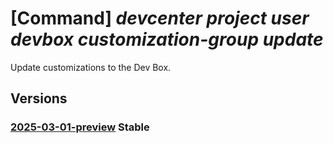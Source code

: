 # [Command] _devcenter project user devbox customization-group update_

Update customizations to the Dev Box.

## Versions

### [2025-03-01-preview](/Resources/data-plane/microsoft.devcenter/L3Byb2plY3RzL3t9L3VzZXJzL3t9L2RldmJveGVzL3t9L2N1c3RvbWl6YXRpb25ncm91cHMve30=/2025-03-01-preview.xml) **Stable**

<!-- data-plane:microsoft.devcenter /projects/{}/users/{}/devboxes/{}/customizationgroups/{} 2025-03-01-preview -->
